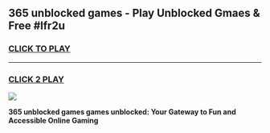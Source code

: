 
## 365 unblocked games - Play Unblocked Gmaes & Free #lfr2u
<h3>
<a href="https://premium.freeplayer.one?title=365_unblocked_games&ref=01M">CLICK TO PLAY</a></h3>
<hr>

<h3>
<a href="https://premium.freeplayer.one?title=365_unblocked_games&ref=01M">CLICK 2 PLAY</a>
  
</h3>

<a href="https://premium.freeplayer.one?title=365_unblocked_games&ref=01M"><img src="https://clearcache.store/games.png"></a>


**365 unblocked games games unblocked: Your Gateway to Fun and Accessible Online Gaming**
